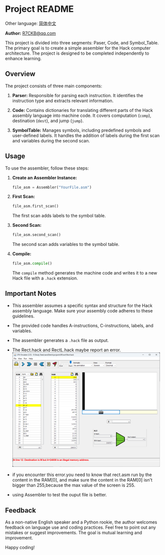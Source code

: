 # Project README

Other language: [简体中文](README_CN.md)

**Author:** R7CKB@qq.com

This project is divided into three segments: Paser, Code, and Symbol_Table. The primary goal is to create a simple assembler for the Hack computer architecture. The project is designed to be completed independently to enhance learning.

## Overview

The project consists of three main components:

1. **Parser:** Responsible for parsing each instruction. It identifies the instruction type and extracts relevant information.

2. **Code:** Contains dictionaries for translating different parts of the Hack assembly language into machine code. It covers computation (`comp`), destination (`dest`), and jump (`jump`).

3. **SymbolTable:** Manages symbols, including predefined symbols and user-defined labels. It handles the addition of labels during the first scan and variables during the second scan.

## Usage

To use the assembler, follow these steps:

1. **Create an Assembler Instance:**
    ```python
    file_asm = Assembler("YourFile.asm")
    ```

2. **First Scan:**
    ```python
    file_asm.first_scan()
    ```
    The first scan adds labels to the symbol table.

3. **Second Scan:**
    ```python
    file_asm.second_scan()
    ```
    The second scan adds variables to the symbol table.

4. **Compile:**
    ```python
    file_asm.compile()
    ```
    The `compile` method generates the machine code and writes it to a new Hack file with a `.hack` extension.

## Important Notes

- This assembler assumes a specific syntax and structure for the Hack assembly language. Make sure your assembly code adheres to these guidelines.

- The provided code handles A-instructions, C-instructions, labels, and variables.

- The assembler generates a `.hack` file as output.

- The Rect.hack and RectL.hack maybe report an error.
![error picture](Error.png)

- if you encounter this error.you need to know that rect.asm run by the content in the RAM[0], and make sure the content in the RAM[0] isn't bigger than 255,because the max value of the screen is 255.

- using Assembler to test the ouput file is better.

## Feedback

As a non-native English speaker and a Python rookie, the author welcomes feedback on language use and coding practices. Feel free to point out any mistakes or suggest improvements. The goal is mutual learning and improvement.

Happy coding!